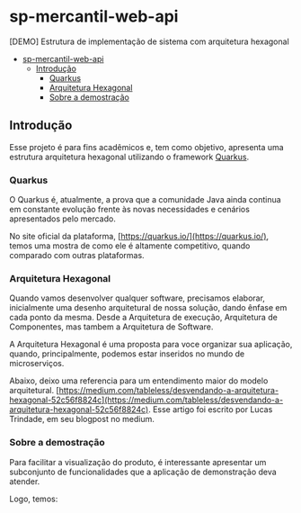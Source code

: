 # sp-mercantil-web-api
[DEMO] Estrutura de implementação de sistema com arquitetura hexagonal 

- [sp-mercantil-web-api](#sp-mercantil-web-api)
  - [Introdução](#introdução)
    - [Quarkus](#quarkus)
    - [Arquitetura Hexagonal](#arquitetura-hexagonal)
    - [Sobre a demostração](#sobre-a-demostração)

## Introdução

Esse projeto é para fins acadêmicos e, tem como objetivo, apresenta uma estrutura arquitetura hexagonal utilizando o framework [Quarkus](https://quarkus.io/).

### Quarkus

O Quarkus é, atualmente, a prova que a comunidade Java ainda continua em constante evolução frente às novas necessidades e cenários apresentados pelo mercado.

No site oficial da plataforma, [https://quarkus.io/](https://quarkus.io/), temos uma mostra de como ele é altamente competitivo, quando comparado com outras plataformas.

### Arquitetura Hexagonal

Quando vamos desenvolver qualquer software, precisamos elaborar, inicialmente uma desenho arquitetural de nossa solução, dando ênfase em cada ponto da mesma. Desde a Arquitetura de execução, Arquitetura de Componentes, mas tambem a Arquitetura de Software. 

A Arquitetura Hexagonal é uma proposta para voce organizar sua aplicação, quando, principalmente, podemos estar inseridos no mundo de microserviços.

Abaixo, deixo uma referencia para um entendimento maior do modelo arquitetural.
[https://medium.com/tableless/desvendando-a-arquitetura-hexagonal-52c56f8824c](https://medium.com/tableless/desvendando-a-arquitetura-hexagonal-52c56f8824c). Esse artigo foi escrito por Lucas Trindade, em seu blogpost no medium.

### Sobre a demostração

Para facilitar a visualização do produto, é interessante apresentar um subconjunto de funcionalidades que a aplicação de demonstração deva atender.

Logo, temos:
